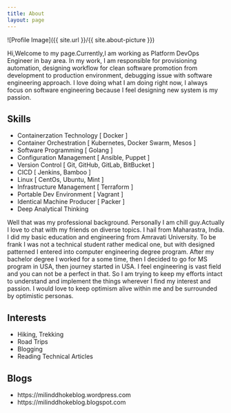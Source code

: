 ```yaml
---
title: About
layout: page
---
```

![Profile Image]({{ site.url }}/{{ site.about-picture }})

<p> Hi,Welcome to my page.Currently,I am working as Platform DevOps Engineer in bay area. In my work, I am responsible for provisioning automation, designing workflow for 
clean software promotion from development to production environment, debugging issue with software engineering approach. I love doing what I am doing right now, I always focus on software engineering because I feel designing new system is my passion.</p>

<h2>Skills</h2>

<ul class="skill-list">
	<li> Containerzation Technology [ Docker ] </li>
	<li> Container Orchestration [ Kubernetes, Docker Swarm, Mesos ]  </li>
	<li> Software Programming [ Golang ] </li>
	<li> Configuration Management [ Ansible, Puppet ] </li>
	<li> Version Control [ Git, GitHub, GitLab, BitBucket ] </li>
	<li> CICD [ Jenkins, Bamboo ] </li>
	<li> Linux [ CentOs, Ubuntu, Mint ] </li>
	<li> Infrastructure Management [ Terraform ] </li>
	<li> Portable Dev Environment [ Vagrant ] </li>
	<li> Identical Machine Producer [ Packer ] </li>
	<li> Deep Analytical Thinking </li>
</ul>

<p> Well that was my professional background. Personally I am chill guy.Actually I love to chat with my friends on diverse topics. I hail from Maharastra, India. I did my basic education 
and engineering from Amravati University. To be frank I was not a technical student rather medical one, but with designed patterned I entered into computer engineering degree program.
After my bachelor degree I worked for a some time, then I decided to go for MS program in USA, then journey started in USA. 
I feel engineering is vast field and you can not be a perfect in that. So I am trying to keep my efforts intact to understand and implement the things wherever I find my interest and passion.
I would love to keep optimism alive within me and be surrounded by optimistic personas.</p>

<h2>Interests</h2>

<ul>
	<li> Hiking, Trekking </li>
	<li> Road Trips </li>
	<li> Blogging </li>
	<li> Reading Technical Articles </li>
</ul>

<h2>Blogs</h2>

<ul>
    <li> https://milinddhokeblog.wordpress.com </li>
	<li> https://milinddhokeblog.blogspot.com </li>
</ul>
